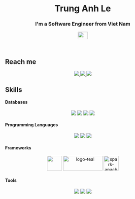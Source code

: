 <h1 align="center">Trung Anh Le</h1>
<p align="center">
  <h3 align="center">I'm a Software Engineer from Viet Nam</h3>
  <div align="center">
    <img src="https://github.com/csmoore/country-flag-icons/blob/master/country-flags-4x3-svg/vn.svg" style="height: 24px; width: 32px;"/>
  </div>
</p>

<br />

## Reach me

<p align="center">
  <a href="https://www.linkedin.com/in/anhll/" target="_blank">
    <img src="https://img.icons8.com/fluent/48/000000/linkedin.png"/>
  </a>
  <!-- 
  <a href="https://www.facebook.com/01.tien" alt="Facebook">
    <img src="https://img.icons8.com/fluent/48/000000/facebook-new.png" target="_blank" />
  </a>
  <a href="https://www.youtube.com/channel/UCaRr1SjyHm61RrLY-DIBm1g" alt="Youtube channel" target="_blank" >
    <img src="https://img.icons8.com/fluent/48/000000/youtube-play.png"/>
  </a>
  <a href="https://www.kaggle.com/nguyenhuynhminhtien" alt="Kaggle" target="_blank" >
    <img src="https://img.icons8.com/windows/48/000000/kaggle.png"/>
  </a>
  -->
  <a href="https://github.com/GreatGob" alt="Github">
    <img src="https://img.icons8.com/fluent/48/000000/github.png"/>
  </a> 
  <a href="mailto:anhle.dut.ete@gmail.com" alt="Email">
    <img src="https://img.icons8.com/fluent/48/000000/mailing.png"/>
  </a>
</p>

## Skills
<h4>Databases</h4>
<div align="center">
  <img src="https://img.icons8.com/color/48/000000/mysql-logo.png"/>
  <img src="https://img.icons8.com/color/48/postgreesql.png"/>
  <img src="https://img.icons8.com/color/48/000000/microsoft-sql-server.png"/>
  <img src="https://img.icons8.com/color/48/000000/mongodb.png"/>
</div>

<h4>Programming Languages</h4>
<div align="center">
  <img src="https://img.icons8.com/color/48/python--v1.png"/>
  <img src="https://img.icons8.com/color/48/c-plus-plus-logo.png"/>
  <img src="https://img.icons8.com/fluent/48/000000/matlab.png"/>
</div>

<h4>Frameworks</h4>
<div align="center">
  <img src="https://img.icons8.com/color/48/django.png" style="height: 48px; width: 48px;"/>
  <img src="https://i.ibb.co/XC3y1Wv/logo-teal.png" alt="logo-teal" border="0" style="height: 48px; width: 128px;">
  <img src="https://i.ibb.co/WyGM2Lb/spark-apache.png" alt="spark-apache" style="height: 48px; width: 48px;"/>
</div>

<h4>Tools</h4>
<div align="center">
  <img src="https://img.icons8.com/fluency/48/docker.png"/>
  <img src="https://img.icons8.com/fluency/48/power-bi-2021.png"/>
  <img src="https://img.icons8.com/dusk/48/000000/anaconda.png"/>
</div>


